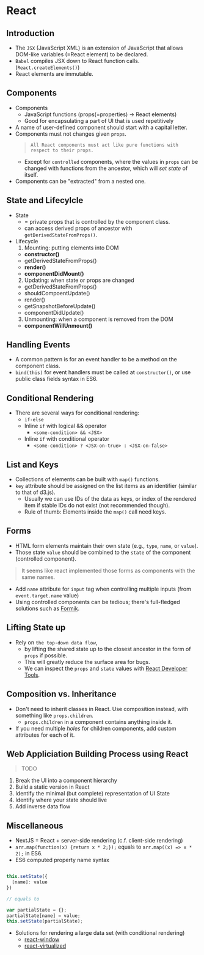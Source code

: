 # React

## Introduction

* The `JSX` (JavaScript XML) is an extension of JavaScript that allows DOM-like variables (=React element) to be declared.
* `Babel` compiles JSX down to React function calls. (`React.createElements()`)
* React elements are immutable.

## Components

* Components
  * JavaScript functions (props(=properties) -> React elements)
  * Good for encapsulating a part of UI that is used repetitively
* A name of user-defined component should start with a capital letter.
* Components must not changes given `props`.
  > `All React components must act like pure functions with respect to their props.`
  * Except for `controlled` components, where the values in `props` can be changed with functions from the ancestor, which will _set state_ of itself.
* Components can be "extracted" from a nested one.

## State and Lifecylcle

* State
  * = private props that is controlled by the component class.
  * can access derived props of ancestor with `getDerivedStateFromProps()`.
* Lifecycle
  1. Mounting: putting elements into DOM
    * **constructor()**
    * getDerivedStateFromProps()
    * **render()**
    * **componentDidMount()**
  2. Updating: when state or props are changed
    * getDerivedStateFromProps()
    * shouldCompoentUpdate()
    * render()
    * getSnapshotBeforeUpdate()
    * componentDidUpdate()
  3. Unmounting: when a component is removed from the DOM
    * **componentWillUnmount()**

## Handling Events

* A common pattern is for an event handler to be a method on the component class.
* `bind(this)` for event handlers must be called at `constructor()`, or use public class fields syntax in ES6.

## Conditional Rendering

* There are several ways for conditional rendering:
  * `if-else`
  * Inline `if` with logical && operator
    * `<some-condition> && <JSX>`
  * Inline `if` with conditional operator
    * `<some-condition> ? <JSX-on-true> : <JSX-on-false>`

## List and Keys

* Collections of elements can be built with `map()` functions.
* `key` attribute should be assigned on the list items as an identifier (similar to that of d3.js).
  * Usually we can use IDs of the data as keys, or index of the rendered item if stable IDs do not exist (not recommended though).
  * Rule of thumb: Elements inside the `map()` call need keys.

## Forms

* HTML form elements maintain their own state (e.g., `type`, `name`, or `value`).
* Those state `value` should be combined to the `state` of the component (controlled component).
> It seems like react implemented those forms as components with the same names.
* Add `name` attribute for `input` tag when controlling multiple inputs (from `event.target.name` value)
* Using controlled components can be tedious; there's full-fledged solutions such as [Formik](https://formik.org/).


## Lifting State up

* Rely on `the top-down data flow`,
  * by lifting the shared state up to the closest ancestor in the form of `props` if possible.
  * This will greatly reduce the surface area for bugs.
  * We can inspect the `props` and `state` values with [React Developer Tools](https://github.com/facebook/react/tree/main/packages/react-devtools).

## Composition vs. Inheritance

* Don't need to inherit classes in React. Use composition instead, with something like `props.children`.
  * `props.children` in a component contains anything inside it.
* If you need multiple _holes_ for children components, add custom attributes for each of it.

## Web Appliciation Building Process using React

> TODO
1. Break the UI into a component hierarchy
2. Build a static version in React
3. Identify the minimal (but complete) representation of UI State
4. Identify where your state should live
5. Add inverse data flow

## Miscellaneous

* NextJS = React + server-side rendering (c.f. client-side rendering)
* `arr.map(function(x) {return x * 2;});` equals to `arr.map((x) => x * 2);` in ES6.
* ES6 computed property name syntax
```js

this.setState({
  [name]: value
})

// equals to

var partialState = {};
partialState[name] = value;
this.setState(partialState);
```

* Solutions for rendering a large data set (with conditional rendering)
  * [react-window](https://github.com/bvaughn/react-window)
  * [react-virtualized](https://www.npmjs.com/package/react-virtualized)

